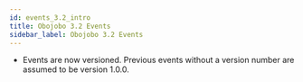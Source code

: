 ```yaml
---
id: events_3.2_intro
title: Obojobo 3.2 Events
sidebar_label: Obojobo 3.2 Events
---
```


* Events are now versioned. Previous events without a version number are assumed to be version 1.0.0.
